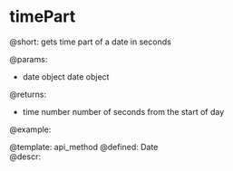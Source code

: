 timePart
=============



@short:
	gets time part of a date in seconds

@params:
- date		object		date object


@returns:
- time        number    	number of seconds from the start of day

@example:


@template:	api_method
@defined:	Date	
@descr:


